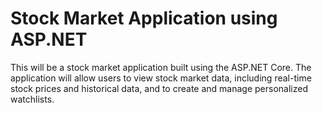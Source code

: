 # Stock Market Application using ASP.NET

This will be a stock market application built using the ASP.NET Core. The application will allow users to view stock market data, including real-time stock prices and historical data, and to create and manage personalized watchlists.
